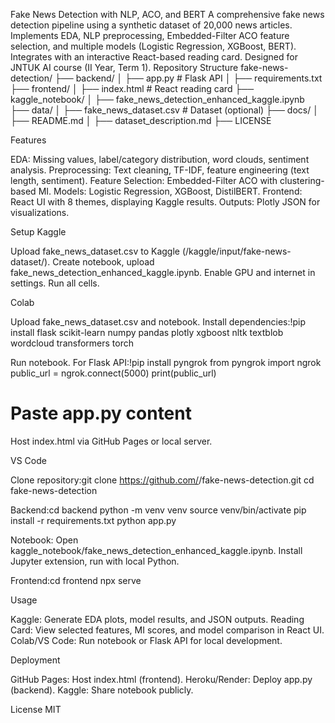 Fake News Detection with NLP, ACO, and BERT
A comprehensive fake news detection pipeline using a synthetic dataset of 20,000 news articles. Implements EDA, NLP preprocessing, Embedded-Filter ACO feature selection, and multiple models (Logistic Regression, XGBoost, BERT). Integrates with an interactive React-based reading card. Designed for JNTUK AI course (II Year, Term 1).
Repository Structure
fake-news-detection/
├── backend/
│   ├── app.py                    # Flask API
│   ├── requirements.txt
├── frontend/
│   ├── index.html                # React reading card
├── kaggle_notebook/
│   ├── fake_news_detection_enhanced_kaggle.ipynb
├── data/
│   ├── fake_news_dataset.csv     # Dataset (optional)
├── docs/
│   ├── README.md
│   ├── dataset_description.md
├── LICENSE

Features

EDA: Missing values, label/category distribution, word clouds, sentiment analysis.
Preprocessing: Text cleaning, TF-IDF, feature engineering (text length, sentiment).
Feature Selection: Embedded-Filter ACO with clustering-based MI.
Models: Logistic Regression, XGBoost, DistilBERT.
Frontend: React UI with 8 themes, displaying Kaggle results.
Outputs: Plotly JSON for visualizations.

Setup
Kaggle

Upload fake_news_dataset.csv to Kaggle (/kaggle/input/fake-news-dataset/).
Create notebook, upload fake_news_detection_enhanced_kaggle.ipynb.
Enable GPU and internet in settings.
Run all cells.

Colab

Upload fake_news_dataset.csv and notebook.
Install dependencies:!pip install flask scikit-learn numpy pandas plotly xgboost nltk textblob wordcloud transformers torch


Run notebook. For Flask API:!pip install pyngrok
from pyngrok import ngrok
public_url = ngrok.connect(5000)
print(public_url)
# Paste app.py content


Host index.html via GitHub Pages or local server.

VS Code

Clone repository:git clone https://github.com/<your-username>/fake-news-detection.git
cd fake-news-detection


Backend:cd backend
python -m venv venv
source venv/bin/activate
pip install -r requirements.txt
python app.py


Notebook:
Open kaggle_notebook/fake_news_detection_enhanced_kaggle.ipynb.
Install Jupyter extension, run with local Python.


Frontend:cd frontend
npx serve



Usage

Kaggle: Generate EDA plots, model results, and JSON outputs.
Reading Card: View selected features, MI scores, and model comparison in React UI.
Colab/VS Code: Run notebook or Flask API for local development.

Deployment

GitHub Pages: Host index.html (frontend).
Heroku/Render: Deploy app.py (backend).
Kaggle: Share notebook publicly.

License
MIT
